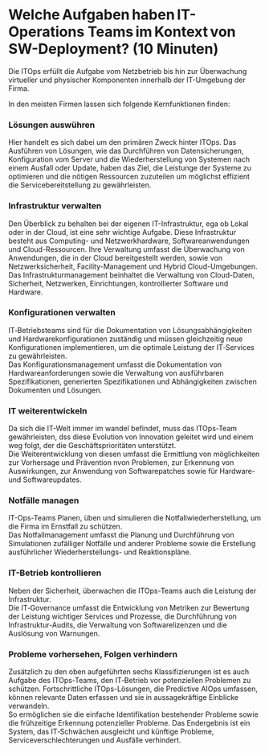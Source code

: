 # Welche Aufgaben haben IT-Operations Teams im Kontext von SW-Deployment? (10 Minuten)  

Die ITOps erfüllt die Aufgabe vom Netzbetrieb bis hin zur Überwachung virtueller und physischer Komponenten innerhalb der IT-Umgebung der Firma.  

In den meisten Firmen lassen sich folgende Kernfunktionen finden:  
### **Lösungen auswühren**  

Hier handelt es sich dabei um den primären Zweck hinter ITOps. Das Ausführen von Lösungen, wie das Durchführen von Datensicherungen, Konfiguration vom Server und die Wiederherstellung von Systemen nach einem Ausfall oder Update, haben das Ziel, die Leistunge der Systeme zu optimieren und die nötigen Ressourcen zuzuteilen um möglichst effizient die Servicebereitstellung zu gewährleisten.  

### **Infrastruktur verwalten**  

Den Überblick zu behalten bei der eigenen IT-Infrastruktur, ega ob Lokal oder in der Cloud, ist eine sehr wichtige Aufgabe. Diese Infrastruktur besteht aus Computing- und Netzwerkhardware, Softwareanwendungen und Cloud-Ressourcen. Ihre Verwaltung umfasst die Überwachung von Anwendungen, die in der Cloud bereitgestellt werden, sowie von Netzwerksicherheit, Facility-Management und Hybrid Cloud-Umgebungen.  
Das Infrastrukturmanagement beinhaltet die Verwaltung von Cloud-Daten, Sicherheit, Netzwerken, Einrichtungen, kontrollierter Software und Hardware.

### **Konfigurationen verwalten**  

IT‑Betriebsteams sind für die Dokumentation von Lösungsabhängigkeiten und Hardwarekonfigurationen zuständig und müssen gleichzeitig neue Konfigurationen implementieren, um die optimale Leistung der IT‑Services zu gewährleisten.  
Das Konfigurationsmanagement umfasst die Dokumentation von Hardwareanforderungen sowie die Verwaltung von ausführbaren Spezifikationen, generierten Spezifikationen und Abhängigkeiten zwischen Dokumenten und Lösungen.

### **IT weiterentwickeln**  

Da sich die IT-Welt immer im wandel befindet, muss das ITOps-Team gewährleisten, dss diese Evolution von Innovation geleitet wird und einem weg folgt, der die Geschäftsprioritäten unterstützt.  
Die Weiterentwicklung von diesen umfasst die Ermittlung von möglichkeiten zur Vorhersage und Prävention nvon Problemen, zur Erkennung von Auswirkungen, zur Anwendung von Softwarepatches sowie für Hardware- und Softwareupdates.

### **Notfälle managen**  

IT-Ops-Teams Planen, üben und simulieren die Notfallwiederherstellung, um die Firma im Ernstfall zu schützen.  
Das Notfallmanagement umfasst die Planung und Durchführung von Simulationen zufälliger Notfälle und anderer Probleme sowie die Erstellung ausführlicher Wiederherstellungs- und Reaktionspläne.

### **IT-Betrieb kontrollieren**

Neben der Sicherheit, überwachen die ITOps-Teams auch die Leistung der Infrastruktur.  
Die IT‑Governance umfasst die Entwicklung von Metriken zur Bewertung der Leistung wichtiger Services und Prozesse, die Durchführung von Infrastruktur-Audits, die Verwaltung von Softwarelizenzen und die Auslösung von Warnungen.  

### **Probleme vorhersehen, Folgen verhindern**  

Zusätzlich zu den oben aufgeführten sechs Klassifizierungen ist es auch Aufgabe des ITOps-Teams, den IT‑Betrieb vor potenziellen Problemen zu schützen. Fortschrittliche ITOps-Lösungen, die Predictive AIOps umfassen, können relevante Daten erfassen und sie in aussagekräftige Einblicke verwandeln.  
So ermöglichen sie die einfache Identifikation bestehender Probleme sowie die frühzeitige Erkennung potenzieller Probleme. Das Endergebnis ist ein System, das IT‑Schwächen ausgleicht und künftige Probleme, Serviceverschlechterungen und Ausfälle verhindert.